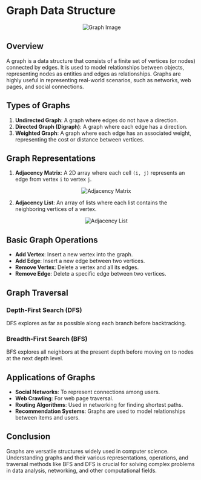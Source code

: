 # Graph Data Structure

<div align="center">
    <img src="https://media.geeksforgeeks.org/wp-content/uploads/20200630111809/graph18.jpg" alt="Graph Image">
</div>

## Overview

A graph is a data structure that consists of a finite set of vertices (or nodes) connected by edges. It is used to model relationships between objects, representing nodes as entities and edges as relationships. Graphs are highly useful in representing real-world scenarios, such as networks, web pages, and social connections.

## Types of Graphs

1. **Undirected Graph**: A graph where edges do not have a direction.
2. **Directed Graph (Digraph)**: A graph where each edge has a direction.
3. **Weighted Graph**: A graph where each edge has an associated weight, representing the cost or distance between vertices.

## Graph Representations

1. **Adjacency Matrix**: A 2D array where each cell `(i, j)` represents an edge from vertex `i` to vertex `j`.
   <div align="center">
       <img src="https://media.geeksforgeeks.org/wp-content/uploads/20230727130331/Undirected_to_Adjacency_matrix.png" alt="Adjacency Matrix">
   </div>

2. **Adjacency List**: An array of lists where each list contains the neighboring vertices of a vertex.
   <div align="center">
       <img src="https://media.geeksforgeeks.org/wp-content/uploads/20230727155209/Graph-Representation-of-Directed-graph-to-Adjacency-List.png" alt="Adjacency List">
   </div>

## Basic Graph Operations

- **Add Vertex**: Insert a new vertex into the graph.
- **Add Edge**: Insert a new edge between two vertices.
- **Remove Vertex**: Delete a vertex and all its edges.
- **Remove Edge**: Delete a specific edge between two vertices.

## Graph Traversal

### Depth-First Search (DFS)
DFS explores as far as possible along each branch before backtracking.

### Breadth-First Search (BFS)
BFS explores all neighbors at the present depth before moving on to nodes at the next depth level.

## Applications of Graphs

- **Social Networks**: To represent connections among users.
- **Web Crawling**: For web page traversal.
- **Routing Algorithms**: Used in networking for finding shortest paths.
- **Recommendation Systems**: Graphs are used to model relationships between items and users.

## Conclusion

Graphs are versatile structures widely used in computer science. Understanding graphs and their various representations, operations, and traversal methods like BFS and DFS is crucial for solving complex problems in data analysis, networking, and other computational fields.
